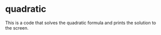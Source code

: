 # quadratic

This is a code that solves the quadratic formula and prints the solution to the screen.
